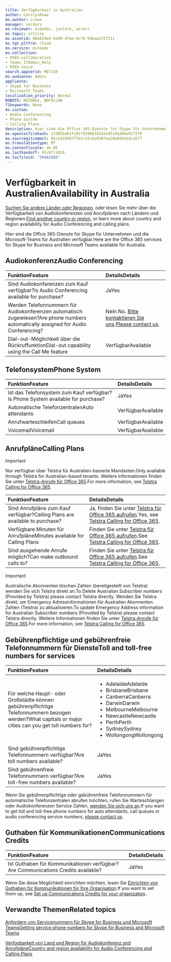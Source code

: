 ```yaml
---
title: Verfügbarkeit in Australien
author: CarolynRowe
ms.author: crowe
manager: serdars
ms.reviewer: mikedav, jastark, oscarr
ms.topic: article
ms.assetid: 98a819e4-6dd9-47ee-8c79-586aae727111
ms.tgt.pltfrm: cloud
ms.service: msteams
ms.collection:
- M365-collaboration
- Teams_ITAdmin_Help
- M365-voice
search.appverid: MET150
ms.audience: Admin
appliesto:
- Skype for Business
- Microsoft Teams
localization_priority: Normal
ROBOTS: NOINDEX, NOFOLLOW
f1keywords: None
ms.custom:
- Audio Conferencing
- Phone System
- Calling Plans
description: Hier sind die Office 365-Dienste für Skype für Unternehmen und die Microsoft-Teams für Australien verfügbar.
ms.openlocfilehash: 12385b482fc01f55966355d3a95191ddbe9272f8
ms.sourcegitcommit: 85c34280977fb2c15c8a43874a20e9492bdca57f
ms.translationtype: MT
ms.contentlocale: de-DE
ms.lasthandoff: 03/07/2019
ms.locfileid: "30462988"
---
```

# <a name="availability-in-australia"></a><span data-ttu-id="23be6-103">Verfügbarkeit in Australien</span><span class="sxs-lookup"><span data-stu-id="23be6-103">Availability in Australia</span></span>

<span data-ttu-id="23be6-104">[Suchen Sie andere Länder oder Regionen](country-and-region-availability-for-audio-conferencing-and-calling-plans.md), oder lesen Sie mehr über die Verfügbarkeit von Audiokonferenzen und Anrufplänen nach Ländern und Regionen.</span><span class="sxs-lookup"><span data-stu-id="23be6-104">[Find another country or region](country-and-region-availability-for-audio-conferencing-and-calling-plans.md), or learn more about country and region availability for Audio Conferencing and calling plans.</span></span>

<span data-ttu-id="23be6-105">Hier sind die Office 365-Dienste für Skype für Unternehmen und die Microsoft-Teams für Australien verfügbar.</span><span class="sxs-lookup"><span data-stu-id="23be6-105">Here are the Office 365 services for Skype for Business and Microsoft Teams available for Australia.</span></span>

## <a name="audio-conferencing"></a><span data-ttu-id="23be6-106">Audiokonferenz</span><span class="sxs-lookup"><span data-stu-id="23be6-106">Audio Conferencing</span></span>

|<span data-ttu-id="23be6-107">**Funktion**</span><span class="sxs-lookup"><span data-stu-id="23be6-107">**Feature**</span></span>|<span data-ttu-id="23be6-108">**Details**</span><span class="sxs-lookup"><span data-stu-id="23be6-108">**Details**</span></span>|
|:-----|:-----|
|<span data-ttu-id="23be6-109">Sind Audiokonferenzen zum Kauf verfügbar?</span><span class="sxs-lookup"><span data-stu-id="23be6-109">Is Audio Conferencing available for purchase?</span></span>  <br/> |<span data-ttu-id="23be6-110">Ja</span><span class="sxs-lookup"><span data-stu-id="23be6-110">Yes</span></span>  <br/> |
|<span data-ttu-id="23be6-111">Werden Telefonnummern für Audiokonferenzen automatisch zugewiesen?</span><span class="sxs-lookup"><span data-stu-id="23be6-111">Are phone numbers automatically assigned for Audio Conferencing?</span></span>  <br/> |<span data-ttu-id="23be6-112">Nein.</span><span class="sxs-lookup"><span data-stu-id="23be6-112">No.</span></span> <span data-ttu-id="23be6-113">[Bitte kontaktieren Sie uns](mailto:ptnapac@microsoft.com).</span><span class="sxs-lookup"><span data-stu-id="23be6-113">[Please contact us](mailto:ptnapac@microsoft.com).</span></span> <br/> |
|<span data-ttu-id="23be6-114">Dial-out-Möglichkeit über die Rückruffunktion</span><span class="sxs-lookup"><span data-stu-id="23be6-114">Dial-out capability using the Call Me feature</span></span>  <br/> |<span data-ttu-id="23be6-115">Verfügbar</span><span class="sxs-lookup"><span data-stu-id="23be6-115">Available</span></span>  <br/> |

## <a name="phone-system"></a><span data-ttu-id="23be6-116">Telefonsystem</span><span class="sxs-lookup"><span data-stu-id="23be6-116">Phone System</span></span>

|<span data-ttu-id="23be6-117">**Funktion**</span><span class="sxs-lookup"><span data-stu-id="23be6-117">**Feature**</span></span>|<span data-ttu-id="23be6-118">**Details**</span><span class="sxs-lookup"><span data-stu-id="23be6-118">**Details**</span></span>|
|:-----|:-----|
|<span data-ttu-id="23be6-119">Ist das Telefonsystem zum Kauf verfügbar?</span><span class="sxs-lookup"><span data-stu-id="23be6-119">Is Phone System available for purchase?</span></span>  <br/> |<span data-ttu-id="23be6-120">Ja</span><span class="sxs-lookup"><span data-stu-id="23be6-120">Yes</span></span>  <br/> |
|<span data-ttu-id="23be6-121">Automatische Telefonzentralen</span><span class="sxs-lookup"><span data-stu-id="23be6-121">Auto attendants</span></span> <br/> |<span data-ttu-id="23be6-122">Verfügbar</span><span class="sxs-lookup"><span data-stu-id="23be6-122">Available</span></span>  <br/> |
|<span data-ttu-id="23be6-123">Anrufwarteschleifen</span><span class="sxs-lookup"><span data-stu-id="23be6-123">Call queues</span></span>  <br/> |<span data-ttu-id="23be6-124">Verfügbar</span><span class="sxs-lookup"><span data-stu-id="23be6-124">Available</span></span>  <br/> |
|<span data-ttu-id="23be6-125">Voicemail</span><span class="sxs-lookup"><span data-stu-id="23be6-125">Voicemail</span></span>  <br/> |<span data-ttu-id="23be6-126">Verfügbar</span><span class="sxs-lookup"><span data-stu-id="23be6-126">Available</span></span>  <br/> |

## <a name="calling-plans"></a><span data-ttu-id="23be6-127">Anrufpläne</span><span class="sxs-lookup"><span data-stu-id="23be6-127">Calling Plans</span></span>
> [!IMPORTANT]
> <span data-ttu-id="23be6-128">Nur verfügbar über Telstra für Australien-basierte Mandanten.</span><span class="sxs-lookup"><span data-stu-id="23be6-128">Only available through Telstra for Australian-based tenants.</span></span> <span data-ttu-id="23be6-129">Weitere Informationen finden Sie unter [Telstra-Anrufe für Office 365](https://aka.ms/TelstraVoicePlan).</span><span class="sxs-lookup"><span data-stu-id="23be6-129">For more information, see [Telstra Calling for Office 365](https://aka.ms/TelstraVoicePlan).</span></span>

|<span data-ttu-id="23be6-130">**Funktion**</span><span class="sxs-lookup"><span data-stu-id="23be6-130">**Feature**</span></span>|<span data-ttu-id="23be6-131">**Details**</span><span class="sxs-lookup"><span data-stu-id="23be6-131">**Details**</span></span>|
|:-----|:-----|
|<span data-ttu-id="23be6-132">Sind Anrufpläne zum Kauf verfügbar?</span><span class="sxs-lookup"><span data-stu-id="23be6-132">Calling Plans are available to purchase?</span></span>  <br/> |<span data-ttu-id="23be6-133">Ja, finden Sie unter [Telstra für Office 365 aufrufen](https://aka.ms/TelstraVoicePlan).</span><span class="sxs-lookup"><span data-stu-id="23be6-133">Yes,  see [Telstra Calling for Office 365](https://aka.ms/TelstraVoicePlan).</span></span>  <br/> |
|<span data-ttu-id="23be6-134">Verfügbare Minuten für Anrufpläne</span><span class="sxs-lookup"><span data-stu-id="23be6-134">Minutes available for Calling Plans</span></span>  <br/> |<span data-ttu-id="23be6-135">Finden Sie unter [Telstra für Office 365 aufrufen](https://aka.ms/TelstraVoicePlan).</span><span class="sxs-lookup"><span data-stu-id="23be6-135">See [Telstra Calling for Office 365](https://aka.ms/TelstraVoicePlan).</span></span> <br/> |
|<span data-ttu-id="23be6-136">Sind ausgehende Anrufe möglich?</span><span class="sxs-lookup"><span data-stu-id="23be6-136">Can make outbound calls to?</span></span>  <br/> |<span data-ttu-id="23be6-137">Finden Sie unter [Telstra für Office 365 aufrufen](https://aka.ms/TelstraVoicePlan).</span><span class="sxs-lookup"><span data-stu-id="23be6-137">See [Telstra Calling for Office 365](https://aka.ms/TelstraVoicePlan).</span></span> <br/> |

> [!IMPORTANT]
> <span data-ttu-id="23be6-138">Australische Abonnenten löschen Zahlen (bereitgestellt von Telstra) wenden Sie sich Telstra direkt an.</span><span class="sxs-lookup"><span data-stu-id="23be6-138">To Delete Australian Subscriber numbers (Provided by Telstra) please contact Telstra directly.</span></span>
> <span data-ttu-id="23be6-139">Wenden Sie Telstra direkt, um Emergency Adressinformationen für Australien Abonnenten Zahlen (Telstra) zu aktualisieren.</span><span class="sxs-lookup"><span data-stu-id="23be6-139">To update Emergency Address information for Australian Subscriber numbers (Provided by Telstra) please contact Telstra directly.</span></span>
> <span data-ttu-id="23be6-140">Weitere Informationen finden Sie unter [Telstra-Anrufe für Office 365](https://aka.ms/TelstraVoicePlan).</span><span class="sxs-lookup"><span data-stu-id="23be6-140">For more information, see [Telstra Calling for Office 365](https://aka.ms/TelstraVoicePlan).</span></span>

## <a name="toll-and-toll-free-numbers-for-services"></a><span data-ttu-id="23be6-141">Gebührenpflichtige und gebührenfreie Telefonnummern für Dienste</span><span class="sxs-lookup"><span data-stu-id="23be6-141">Toll and toll-free numbers for services</span></span>

|<span data-ttu-id="23be6-142">**Funktion**</span><span class="sxs-lookup"><span data-stu-id="23be6-142">**Feature**</span></span>|<span data-ttu-id="23be6-143">**Details**</span><span class="sxs-lookup"><span data-stu-id="23be6-143">**Details**</span></span>|
|:-----|:-----|
|<span data-ttu-id="23be6-144">Für welche Haupt- oder Großstädte können gebührenpflichtige Telefonnummern bezogen werden?</span><span class="sxs-lookup"><span data-stu-id="23be6-144">What capitals or major cities can you get toll numbers for?</span></span>  <br/> | <ul><li><span data-ttu-id="23be6-145">Adelaide</span><span class="sxs-lookup"><span data-stu-id="23be6-145">Adelaide</span></span> <li><span data-ttu-id="23be6-146">Brisbane</span><span class="sxs-lookup"><span data-stu-id="23be6-146">Brisbane</span></span> <li>  <span data-ttu-id="23be6-147">Canberra</span><span class="sxs-lookup"><span data-stu-id="23be6-147">Canberra</span></span> <li><span data-ttu-id="23be6-148">Darwin</span><span class="sxs-lookup"><span data-stu-id="23be6-148">Darwin</span></span> <li><span data-ttu-id="23be6-149">Melbourne</span><span class="sxs-lookup"><span data-stu-id="23be6-149">Melbourne</span></span> <li><span data-ttu-id="23be6-150">Newcastle</span><span class="sxs-lookup"><span data-stu-id="23be6-150">Newcastle</span></span> <li> <span data-ttu-id="23be6-151">Perth</span><span class="sxs-lookup"><span data-stu-id="23be6-151">Perth</span></span> <li><span data-ttu-id="23be6-152">Sydney</span><span class="sxs-lookup"><span data-stu-id="23be6-152">Sydney</span></span> <li><span data-ttu-id="23be6-153">Wollongong</span><span class="sxs-lookup"><span data-stu-id="23be6-153">Wollongong</span></span>  |
|<span data-ttu-id="23be6-154">Sind gebührenpflichtige Telefonnummern verfügbar?</span><span class="sxs-lookup"><span data-stu-id="23be6-154">Are toll numbers available?</span></span>  <br/> |<span data-ttu-id="23be6-155">Ja</span><span class="sxs-lookup"><span data-stu-id="23be6-155">Yes</span></span>  <br/> |
|<span data-ttu-id="23be6-156">Sind gebührenfreie Telefonnummern verfügbar?</span><span class="sxs-lookup"><span data-stu-id="23be6-156">Are toll-free numbers available?</span></span>  <br/> |<span data-ttu-id="23be6-157">Ja</span><span class="sxs-lookup"><span data-stu-id="23be6-157">Yes</span></span>  <br/> |

<span data-ttu-id="23be6-158">Wenn Sie gebührenpflichtige oder gebührenfreie Telefonnummern für automatische Telefonzentralen abrufen möchten, rufen Sie Warteschlangen oder Audiokonferenzen Service Zahlen, [wenden Sie sich uns an](mailto:ptnapac@microsoft.com).</span><span class="sxs-lookup"><span data-stu-id="23be6-158">If you want to get toll and toll-free phone numbers for auto attendants, call queues or audio conferencing service numbers, [please contact us](mailto:ptnapac@microsoft.com).</span></span>

## <a name="communications-credits"></a><span data-ttu-id="23be6-159">Guthaben für Kommunikationen</span><span class="sxs-lookup"><span data-stu-id="23be6-159">Communications Credits</span></span>

|<span data-ttu-id="23be6-160">**Funktion**</span><span class="sxs-lookup"><span data-stu-id="23be6-160">**Feature**</span></span>|<span data-ttu-id="23be6-161">**Details**</span><span class="sxs-lookup"><span data-stu-id="23be6-161">**Details**</span></span>|
|:-----|:-----|
|<span data-ttu-id="23be6-162">Ist Guthaben für Kommunikationen verfügbar?</span><span class="sxs-lookup"><span data-stu-id="23be6-162">Are Communications Credits available?</span></span>  <br/> |<span data-ttu-id="23be6-163">Ja</span><span class="sxs-lookup"><span data-stu-id="23be6-163">Yes</span></span>  <br/> |
   
<span data-ttu-id="23be6-164">Wenn Sie diese Möglichkeit einrichten möchten, lesen Sie [Einrichten von Guthaben für Kommunikationen für Ihre Organisation](../set-up-communications-credits-for-your-organization.md).</span><span class="sxs-lookup"><span data-stu-id="23be6-164">If you want to set them up, see [Set up Communications Credits for your organization](../set-up-communications-credits-for-your-organization.md).</span></span>
  
## <a name="related-topics"></a><span data-ttu-id="23be6-165">Verwandte Themen</span><span class="sxs-lookup"><span data-stu-id="23be6-165">Related topics</span></span>

[<span data-ttu-id="23be6-166">Anfordern von Servicenummern für Skype for Business und Microsoft Teams</span><span class="sxs-lookup"><span data-stu-id="23be6-166">Getting service phone numbers for Skype for Business and Microsoft Teams</span></span>](/SkypeForBusiness/what-is-phone-system-in-office-365/getting-service-phone-numbers)

[<span data-ttu-id="23be6-167">Verfügbarkeit von Land und Region für Audiokonferenz und Anrufpläne</span><span class="sxs-lookup"><span data-stu-id="23be6-167">Country and region availability for Audio Conferencing and Calling Plans</span></span>](country-and-region-availability-for-audio-conferencing-and-calling-plans.md)
